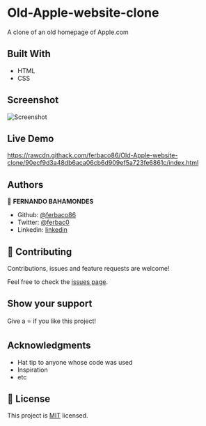 # Old-Apple-website-clone
A clone of an old homepage of Apple.com

## Built With

- HTML
- CSS

## Screenshot

![Screenshot](https://user-images.githubusercontent.com/52765379/75616888-c97c9200-5b35-11ea-95d9-bb7f59216aa5.png)

## Live Demo

https://rawcdn.githack.com/ferbaco86/Old-Apple-website-clone/90ecf9d3a48db6aca06cb6d909ef5a723fe6861c/index.html

## Authors

👤 **FERNANDO BAHAMONDES**

- Github: [@ferbaco86](https://github.com/ferbaco86)
- Twitter: [@ferbac0](https://twitter.com/ferbac0)
- Linkedin: [linkedin](https://www.linkedin.com/in/fernando-bahamondes-correa-9632051a2/)

## 🤝 Contributing

Contributions, issues and feature requests are welcome!

Feel free to check the [issues page](issues/).

## Show your support

Give a ⭐️ if you like this project!

## Acknowledgments

- Hat tip to anyone whose code was used
- Inspiration
- etc

## 📝 License

This project is [MIT](lic.url) licensed.
